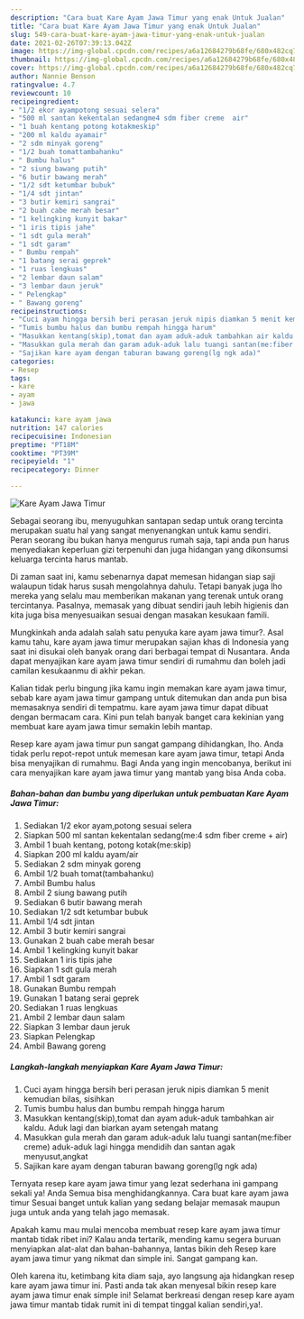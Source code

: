 ```yaml
---
description: "Cara buat Kare Ayam Jawa Timur yang enak Untuk Jualan"
title: "Cara buat Kare Ayam Jawa Timur yang enak Untuk Jualan"
slug: 549-cara-buat-kare-ayam-jawa-timur-yang-enak-untuk-jualan
date: 2021-02-26T07:39:13.042Z
image: https://img-global.cpcdn.com/recipes/a6a12684279b68fe/680x482cq70/kare-ayam-jawa-timur-foto-resep-utama.jpg
thumbnail: https://img-global.cpcdn.com/recipes/a6a12684279b68fe/680x482cq70/kare-ayam-jawa-timur-foto-resep-utama.jpg
cover: https://img-global.cpcdn.com/recipes/a6a12684279b68fe/680x482cq70/kare-ayam-jawa-timur-foto-resep-utama.jpg
author: Nannie Benson
ratingvalue: 4.7
reviewcount: 10
recipeingredient:
- "1/2 ekor ayampotong sesuai selera"
- "500 ml santan kekentalan sedangme4 sdm fiber creme  air"
- "1 buah kentang potong kotakmeskip"
- "200 ml kaldu ayamair"
- "2 sdm minyak goreng"
- "1/2 buah tomattambahanku"
- " Bumbu halus"
- "2 siung bawang putih"
- "6 butir bawang merah"
- "1/2 sdt ketumbar bubuk"
- "1/4 sdt jintan"
- "3 butir kemiri sangrai"
- "2 buah cabe merah besar"
- "1 kelingking kunyit bakar"
- "1 iris tipis jahe"
- "1 sdt gula merah"
- "1 sdt garam"
- " Bumbu rempah"
- "1 batang serai geprek"
- "1 ruas lengkuas"
- "2 lembar daun salam"
- "3 lembar daun jeruk"
- " Pelengkap"
- " Bawang goreng"
recipeinstructions:
- "Cuci ayam hingga bersih beri perasan jeruk nipis diamkan 5 menit kemudian bilas, sisihkan"
- "Tumis bumbu halus dan bumbu rempah hingga harum"
- "Masukkan kentang(skip),tomat dan ayam aduk-aduk tambahkan air kaldu. Aduk lagi dan biarkan ayam setengah matang"
- "Masukkan gula merah dan garam aduk-aduk lalu tuangi santan(me:fiber creme) aduk-aduk lagi hingga mendidih dan santan agak menyusut,angkat"
- "Sajikan kare ayam dengan taburan bawang goreng(lg ngk ada)"
categories:
- Resep
tags:
- kare
- ayam
- jawa

katakunci: kare ayam jawa 
nutrition: 147 calories
recipecuisine: Indonesian
preptime: "PT18M"
cooktime: "PT39M"
recipeyield: "1"
recipecategory: Dinner

---
```



![Kare Ayam Jawa Timur](https://img-global.cpcdn.com/recipes/a6a12684279b68fe/680x482cq70/kare-ayam-jawa-timur-foto-resep-utama.jpg)

Sebagai seorang ibu, menyuguhkan santapan sedap untuk orang tercinta merupakan suatu hal yang sangat menyenangkan untuk kamu sendiri. Peran seorang ibu bukan hanya mengurus rumah saja, tapi anda pun harus menyediakan keperluan gizi terpenuhi dan juga hidangan yang dikonsumsi keluarga tercinta harus mantab.

Di zaman  saat ini, kamu sebenarnya dapat memesan hidangan siap saji walaupun tidak harus susah mengolahnya dahulu. Tetapi banyak juga lho mereka yang selalu mau memberikan makanan yang terenak untuk orang tercintanya. Pasalnya, memasak yang dibuat sendiri jauh lebih higienis dan kita juga bisa menyesuaikan sesuai dengan masakan kesukaan famili. 



Mungkinkah anda adalah salah satu penyuka kare ayam jawa timur?. Asal kamu tahu, kare ayam jawa timur merupakan sajian khas di Indonesia yang saat ini disukai oleh banyak orang dari berbagai tempat di Nusantara. Anda dapat menyajikan kare ayam jawa timur sendiri di rumahmu dan boleh jadi camilan kesukaanmu di akhir pekan.

Kalian tidak perlu bingung jika kamu ingin memakan kare ayam jawa timur, sebab kare ayam jawa timur gampang untuk ditemukan dan anda pun bisa memasaknya sendiri di tempatmu. kare ayam jawa timur dapat dibuat dengan bermacam cara. Kini pun telah banyak banget cara kekinian yang membuat kare ayam jawa timur semakin lebih mantap.

Resep kare ayam jawa timur pun sangat gampang dihidangkan, lho. Anda tidak perlu repot-repot untuk memesan kare ayam jawa timur, tetapi Anda bisa menyajikan di rumahmu. Bagi Anda yang ingin mencobanya, berikut ini cara menyajikan kare ayam jawa timur yang mantab yang bisa Anda coba.

<!--inarticleads1-->

##### Bahan-bahan dan bumbu yang diperlukan untuk pembuatan Kare Ayam Jawa Timur:

1. Sediakan 1/2 ekor ayam,potong sesuai selera
1. Siapkan 500 ml santan kekentalan sedang(me:4 sdm fiber creme + air)
1. Ambil 1 buah kentang, potong kotak(me:skip)
1. Siapkan 200 ml kaldu ayam/air
1. Sediakan 2 sdm minyak goreng
1. Ambil 1/2 buah tomat(tambahanku)
1. Ambil  Bumbu halus
1. Ambil 2 siung bawang putih
1. Sediakan 6 butir bawang merah
1. Sediakan 1/2 sdt ketumbar bubuk
1. Ambil 1/4 sdt jintan
1. Ambil 3 butir kemiri sangrai
1. Gunakan 2 buah cabe merah besar
1. Ambil 1 kelingking kunyit bakar
1. Sediakan 1 iris tipis jahe
1. Siapkan 1 sdt gula merah
1. Ambil 1 sdt garam
1. Gunakan  Bumbu rempah
1. Gunakan 1 batang serai geprek
1. Sediakan 1 ruas lengkuas
1. Ambil 2 lembar daun salam
1. Siapkan 3 lembar daun jeruk
1. Siapkan  Pelengkap
1. Ambil  Bawang goreng




<!--inarticleads2-->

##### Langkah-langkah menyiapkan Kare Ayam Jawa Timur:

1. Cuci ayam hingga bersih beri perasan jeruk nipis diamkan 5 menit kemudian bilas, sisihkan
1. Tumis bumbu halus dan bumbu rempah hingga harum
1. Masukkan kentang(skip),tomat dan ayam aduk-aduk tambahkan air kaldu. Aduk lagi dan biarkan ayam setengah matang
1. Masukkan gula merah dan garam aduk-aduk lalu tuangi santan(me:fiber creme) aduk-aduk lagi hingga mendidih dan santan agak menyusut,angkat
1. Sajikan kare ayam dengan taburan bawang goreng(lg ngk ada)




Ternyata resep kare ayam jawa timur yang lezat sederhana ini gampang sekali ya! Anda Semua bisa menghidangkannya. Cara buat kare ayam jawa timur Sesuai banget untuk kalian yang sedang belajar memasak maupun juga untuk anda yang telah jago memasak.

Apakah kamu mau mulai mencoba membuat resep kare ayam jawa timur mantab tidak ribet ini? Kalau anda tertarik, mending kamu segera buruan menyiapkan alat-alat dan bahan-bahannya, lantas bikin deh Resep kare ayam jawa timur yang nikmat dan simple ini. Sangat gampang kan. 

Oleh karena itu, ketimbang kita diam saja, ayo langsung aja hidangkan resep kare ayam jawa timur ini. Pasti anda tak akan menyesal bikin resep kare ayam jawa timur enak simple ini! Selamat berkreasi dengan resep kare ayam jawa timur mantab tidak rumit ini di tempat tinggal kalian sendiri,ya!.

